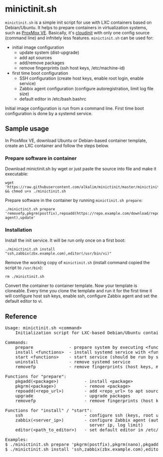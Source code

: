 # minictinit.sh
`minictinit.sh` is a simple init script for use with LXC containers based on Debian/Ubuntu. It helps to prepare containers in virtualization systems, such as [ProxMox VE](https://github.com/proxmox). Basically, it's [cloudinit](https://github.com/canonical/cloud-init) with only one config source (command line) and infnitely less features. `minictinit.sh` can be used for:
* initial image configuration
  * update system (dist-upgrade)
  * add apt sources
  * add/remove packages
  * remove fingerprints (ssh host keys, /etc/machine-id)
* first time boot configuration
  * SSH configuration (create host keys, enable root login, enable service)
  * Zabbix agent configuration (configure autoregistration, limit log file size)
  * default editor in /etc/bash.bashrc

Initial image configuration is run from a command line. First time boot configuration is done by a systemd service.

## Sample usage
In ProxMox VE, download Ubuntu or Debian-based container template, create an LXC container and follow the steps below.
### Prepare software in container
Download minictinit.sh by wget or just paste the source into file and make it executable:

    wget 'https://raw.githubusercontent.com/alkalim/minictinit/master/minictinit.sh' && chmod u+x ./minictinit.sh

Prepare software in the container by running `minictinit.sh prepare`:

    ./minictinit.sh prepare 'removefp,pkgrm(postfix),repoadd(https://repo.example.com/download/repo.deb),pkgadd(zabbix-agent),update'

### Installation
Install the init service. It will be run only once on a first boot:

    ./minictinit.sh install "ssh,zabbix(zbx.example.com),editor(/usr/bin/vi)"

Remove the working copy of `minictinit.sh` (install command copied the script to `/usr/bin`):

    rm ./minictinit.sh

Convert the container to container template. Now your template is cloneable. Every time you clone the template and run it for the first time it will configure host ssh keys, enable ssh, configure Zabbix agent and set the default editor to vi.

## Reference

<pre>
Usage: minictinit.sh &lt;command>
    Initialization script for LXC-based Debian/Ubuntu containers

Commands:
    prepare              - prepare system by executing &lt;functions&gt;
    install &lt;functions&gt;  - install systemd service with &lt;functions&gt;
    start &lt;functions&gt;    - start service (should be run by systemd)
    uninstall            - remove systemd service
    removefp             - remove fingerprints (host keys, machine id)

Functions for "prepare":
    pkgadd(&lt;package&gt;)          - install &lt;package&gt;
    pkgrm(&lt;package&gt;)           - remove &lt;package&gt;
    repoadd(&lt;repo_url&gt;)        - add &lt;repo_url&gt; to apt sources
    upgrade                    - upgrade packages
    removefp                   - remove fingerprints (host keys, machine id)

Functions for "install" / "start":
    ssh                        - configure ssh (keys, root user, service)
    zabbix(&lt;server_ip&gt;)        - configure Zabbix agent (autoregistration,
                                 server ip, log limit)
    editor(&lt;path_to_editor&gt;)   - set default editor in /etc/bash.bashrc

Examples:
$ ./minictinit.sh prepare 'pkgrm(postfix),pkgrm(nano),pkgadd(curl),upgrade'
$ ./minictinit.sh install 'ssh,zabbix(zbx.example.com),editor(/usr/bin/vi)'
</pre>
